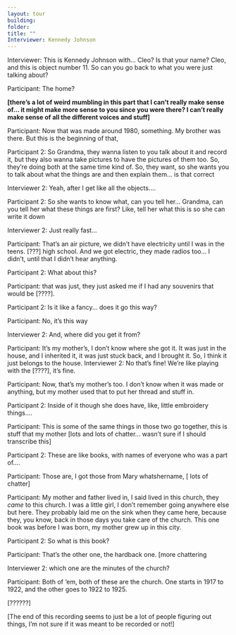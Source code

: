 ```yaml
---
layout: tour
building: 
folder: 
title: ""
Interviewer: Kennedy Johnson
---
```


Interviewer: This is Kennedy Johnson with... Cleo? Is that your name? Cleo, and this is object number 11. So can you go back to what you were just talking about?

Participant: The home?

**[there’s a lot of weird mumbling in this part that I can’t really make sense of... it might make more sense to you since you were there? I can’t really make sense of all the different voices and stuff]**


Participant: Now that was made around 1980, something. My brother was there. But this is the beginning of that,

Participant 2: So Grandma, they wanna listen to you talk about it and record it, but they also wanna take pictures to have the pictures of them too. So, they’re doing both at the same time kind of. So, they want, so she wants you to talk about what the things are and then explain them... is that correct

Interviewer 2: Yeah, after I get like all the objects....

Participant 2: So she wants to know what, can you tell her... Grandma, can you tell her what these things are first? Like, tell her what this is so she can write it down

Interviewer 2: Just really fast...

Participant: That’s an air picture, we didn’t have electricity until I was in the teens. [???] high school. And we got electric, they made radios too... I didn’t, until that I didn’t hear anything.

Participant 2: What about this?

Participant: that was just, they just asked me if I had any souvenirs that would be [????].

Participant 2: Is it like a fancy... does it go this way? 

Participant: No, it’s this way

Interviewer 2: And, where did you get it from?

Participant: It’s my mother’s, I don’t know where she got it. It was just in the house, and I inherited it, it was just stuck back, and I brought it. So, I think it just belongs to the house. Interviewer 2: No that’s fine! We’re like playing with the [????], it’s fine.

Participant: Now, that’s my mother’s too. I don’t know when it was made or anything, but my mother used that to put her thread and stuff in.

Participant 2: Inside of it though she does have, like, little embroidery things....

Participant: This is some of the same things in those two go together, this is stuff that my mother [lots and lots of chatter... wasn’t sure if I should transcribe this]

Participant 2: These are like books, with names of everyone who was a part of....

Participant: Those are, I got those from Mary whatshername,
[ lots of chatter]

Participant: My mother and father lived in, I said lived in this church, they *came* to this church. I was a little girl, I don’t remember going anywhere else but here. They probably laid me on the sink when they came here, because they, you know, back in those days you take care of the church. This one book was before I was born, my mother grew up in this city.

Participant 2: So what is this book?

Participant: That’s the other one, the hardback one.
[more chattering

Interviewer 2: which one are the minutes of the church? 

Participant: Both of ‘em, both of these are the church. One starts in 1917 to 1922, and the other goes to 1922 to 1925.

[??????]

[The end of this recording seems to just be a lot of people figuring out things, I’m not sure if it was meant to be recorded or not!] 